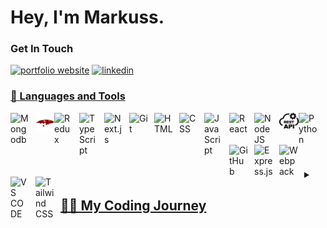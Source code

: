 
<!--
**LukaTm/LukaTm** is a ✨ _special_ ✨ repository because its `README.md` (this file) appears on your GitHub profile.

Here are some ideas to get you started:

- 🔭 I’m currently working on ...
- 🌱 I’m currently learning ...
- 👯 I’m looking to collaborate on ...
- 🤔 I’m looking for help with ...
- 💬 Ask me about ...
- 📫 How to reach me: ...
- 😄 Pronouns: ...
- ⚡ Fun fact: ...
-->
#  Hey, I'm Markuss.

### Get In Touch
<p align="left">
   <a href="https://main--markuss-portfolio.netlify.app/" target="_blank">
      <img alt="portfolio website" title="Portfolio" src="https://img.shields.io/badge/portfolio-0A0A0A?style=for-the-badge&logo=dev.to&logoColor=white" /></a> 
   <a href="https://www.linkedin.com/in/markuss-luka%C5%A1ins-890180282/" target="_blank">
      <img alt="linkedin" src="https://img.shields.io/badge/LinkedIn-0077B5?style=for-the-badge&logo=linkedin&logoColor=white">
</p>




### 🧰 Languages and Tools

<img align="left" alt="Mongodb" width="30px" style="padding-right:10px;" src="https://cdn.jsdelivr.net/gh/devicons/devicon/icons/mongodb/mongodb-plain-wordmark.svg"/>
<img align="left" src="mongoose.png" alt="mongoose" width="30px">
<img align="left" alt="Redux" width="30px" style="padding-right:10px;" src="https://cdn.jsdelivr.net/gh/devicons/devicon/icons/redux/redux-original.svg" />
<img align="left" alt="TypeScript" width="30px" style="padding-right:10px;" src="https://cdn.jsdelivr.net/gh/devicons/devicon/icons/typescript/typescript-plain.svg" />
<img align="left" alt="Next.js" width="30px" style="padding-right:10px;" src="https://cdn.jsdelivr.net/gh/devicons/devicon/icons/nextjs/nextjs-original.svg" />
<img align="left" alt="Git" width="30px" style="padding-right:10px;" src="https://cdn.jsdelivr.net/gh/devicons/devicon/icons/git/git-original.svg" />
<img align="left" alt="HTML" width="30px" style="padding-right:10px;" src="https://cdn.jsdelivr.net/gh/devicons/devicon/icons/html5/html5-plain.svg" />
<img align="left" alt="CSS" width="30px" style="padding-right:10px;" src="https://cdn.jsdelivr.net/gh/devicons/devicon/icons/css3/css3-plain.svg" />
<img align="left" alt="JavaScript" width="30px" style="padding-right:10px;" src="https://cdn.jsdelivr.net/gh/devicons/devicon/icons/javascript/javascript-plain.svg" />
<img align="left" alt="React" width="30px" style="padding-right:10px;" src="https://cdn.jsdelivr.net/gh/devicons/devicon/icons/react/react-original.svg" />
<img align="left" alt="NodeJS" width="30px" style="padding-right:10px;" src="https://cdn.jsdelivr.net/gh/devicons/devicon/icons/nodejs/nodejs-original.svg" />
<img align="left" src="rest.png" alt="REST API" width="31px">
<img align="left" alt="Python" width="30px" style="padding-right:10px;" src="https://cdn.jsdelivr.net/gh/devicons/devicon/icons/python/python-plain.svg" />
<img align="left" alt="GitHub" width="30px" style="padding-right:10px;" src="https://cdn.jsdelivr.net/gh/devicons/devicon/icons/github/github-original.svg" />
<img align="left" alt="Express.js" width="30px" style="padding-right:10px;" src="https://cdn.jsdelivr.net/gh/devicons/devicon/icons/express/express-original.svg" />
<img align="left" alt="Webpack" width="30px" style="padding-right:10px;" src="https://cdn.jsdelivr.net/gh/devicons/devicon/icons/webpack/webpack-original.svg" />
<img align="left" alt="VS CODE" width="30px" style="padding-right:10px;" src="https://cdn.jsdelivr.net/gh/devicons/devicon/icons/vscode/vscode-original.svg" />
<img align="left" alt="Tailwind CSS" width="30px" style="padding-right:10px;" src="https://cdn.jsdelivr.net/gh/devicons/devicon/icons/tailwindcss/tailwindcss-plain.svg" />
<br />
<br />
<br />

#
<details>
 <summary><h2>👨‍💻 My Coding Journey</h2></summary>
My name is Markuss, and I am a Full-Stack developer. My first experience in programming began in 6th grade when I was introduced to Scratch. However, a classmate discouraged me, saying that pursuing a career in programming would be too difficult. As a result, I avoided it for a long time. It wasn't until 2022 that I started contemplating my career path and realized that my passion lay in computers and optimization.

I decided to give programming another chance and started with Python. Initially, I didn't think much of it, but I knew that building something meaningful required more than just a one-hour tutorial. So, I delved deeper and tackled challenging problems. It was when I successfully solved difficult problems and built useful applications like calculator, blackjack game, and snake game that I experienced a breakthrough. It felt incredibly rewarding.

From there, I embarked on various Python projects, including automation, web scraping, file reading, games, and quizzes. Eventually, I ventured into web development since it I've heard It's a skill you should have. However, after about three months of splitting my time between web development and Python, I had learned you should stick to one language and learn it well until you try other things. Thus, I decided to commit to web development. I did a bunch of tutorials from youtube, udemy courses and did a program called Odin Project which is project based. Learned basics of linux cli, git, HTML, CSS, JavaScript basics, then learned Intermediate HTML, CSS Concepts and did a Full JavaScript course. After that I learned Advanced HTML and CSS, learning animations and responsive design, then moving to doing a Full React course, also did 2 small react native projects. Then started learning backend technology, learning NodeJS, REST API, MonogDB, GraphQL. After learning and practing a bunch I build personal projects which are were interesting to me cause they were actually usefull for myself. Like Charades word generator with database and Transfer Spotify songs to YouTube songs which I created for myself.

After sticking to web development and bulding many kinds of projects, to deepen my understanding of the underlying principles, I pursued a computer science course called CS50. The course goes in depth in various fundamental concepts and principles of computer science, providing a comprehensive understanding of programming, algorithms, data structures, and more. I learned that acquiring knowledge in a lower-level programming language like C establishes a strong base understanding of the fundamental workings of computers and software. Understanding these foundational principles is beneficial as it facilitates learning other languages more easily in the future.

Currently, I am motivated by a strong desire for continuous improvement. I actively seek opportunities to enhance my coding skills and avoid complacency with easy or repetitive tasks. Challenging projects that push me beyond my comfort zone are what I strive for, as they provide valuable opportunities to acquire new skills and expertise. Embracing new concepts, techniques, and technologies is a top priority for me as I continue to expand my knowledge base and enhance my abilities.


